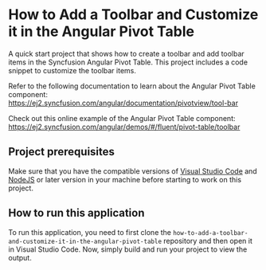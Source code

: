 # How to Add a Toolbar and Customize it in the Angular Pivot Table

A quick start project that shows how to create a toolbar and add toolbar items in the Syncfusion Angular Pivot Table. This project includes a code snippet to customize the toolbar items.

Refer to the following documentation to learn about the Angular Pivot Table component: 
https://ej2.syncfusion.com/angular/documentation/pivotview/tool-bar

Check out this online example of the Angular Pivot Table component:
https://ej2.syncfusion.com/angular/demos/#/fluent/pivot-table/toolbar  

## Project prerequisites
Make sure that you have the compatible versions of [Visual Studio Code](https://code.visualstudio.com/download ) and [NodeJS](https://nodejs.org/en/download) or later version in your machine before starting to work on this project.

## How to run this application
To run this application, you need to first clone the `how-to-add-a-toolbar-and-customize-it-in-the-angular-pivot-table` repository and then open it in Visual Studio Code. Now, simply build and run your project to view the output.
